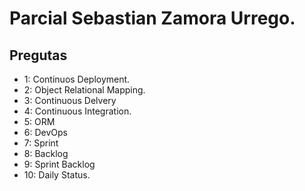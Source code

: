 # Parcial Sebastian Zamora Urrego.

## Pregutas
* 1: Continuos Deployment.
* 2: Object Relational Mapping.
* 3: Continuous Delvery
* 4: Continuous Integration.
* 5: ORM
* 6: DevOps
* 7: Sprint
* 8: Backlog
* 9: Sprint Backlog
* 10: Daily Status.